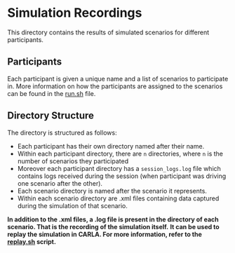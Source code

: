 # Simulation Recordings

This directory contains the results of simulated scenarios for different participants.

## Participants
Each participant is given a unique name and a list of scenarios to participate in. More information on how the participants are assigned to the scenarios can be found in the [run.sh](../../software/carla_scripts/run.sh) file.

## Directory Structure
The directory is structured as follows:
- Each participant has their own directory named after their name.
- Within each participant directory, there are `n` directories, where `n` is the number of scenarios they participated
- Moreover each participant directory has a `session_logs.log` file which contains logs received during the session (when participant was driving one scenario after the other).
- Each scenario directory is named after the scenario it represents.
- Within each scenario directory are .xml files containing data captured during the simulation of that scenario.
  
**In addition to the .xml files, a .log file is present in the directory of each scenario. That is the recording of the simulation itself.**
**It can be used to replay the simulation in CARLA. For more information, refer to the [replay.sh](../../software/carla_scripts/replay.sh/) script.**
